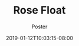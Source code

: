 ---
title: "Rose Float"
date: 2019-01-12T10:03:15-08:00
draft: true
subtitle: "Poster"
image: "/img/rose-float-1080x1080.png"
alt: "Rose Float Decorating Flyer"
---